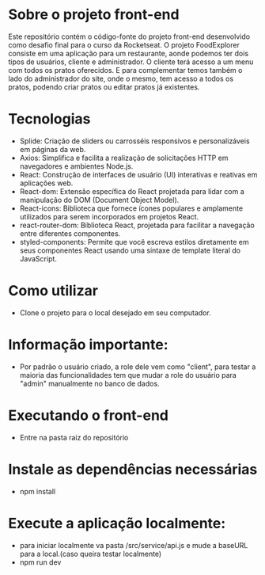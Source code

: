 # Sobre o projeto front-end

Este repositório contém o código-fonte do projeto front-end desenvolvido como desafio final para o curso da Rocketseat. O projeto FoodExplorer consiste em uma aplicação para um restaurante, aonde podemos ter dois tipos de usuários, cliente e administrador. O cliente terá acesso a um menu com todos os pratos oferecidos. E para complementar temos também o lado do administrador do site, onde o mesmo, tem acesso a todos os pratos, podendo criar pratos ou editar pratos já existentes.

# Tecnologias

- Splide: Criação de sliders ou carrosséis responsivos e personalizáveis em páginas da web.
- Axios: Simplifica e facilita a realização de solicitações HTTP em navegadores e ambientes Node.js.
- React: Construção de interfaces de usuário (UI) interativas e reativas em aplicações web.
- React-dom: Extensão específica do React projetada para lidar com a manipulação do DOM (Document Object Model).
- React-icons: Biblioteca que fornece ícones populares e amplamente utilizados para serem incorporados em projetos React.
- react-router-dom: Biblioteca React, projetada para facilitar a navegação entre diferentes componentes.
- styled-components: Permite que você escreva estilos diretamente em seus componentes React usando uma sintaxe de template literal do JavaScript.

# Como utilizar

- Clone o projeto para o local desejado em seu computador.

# Informação importante:

- Por padrão o usuário criado, a role dele vem como "client", para testar a maioria das funcionalidades tem que mudar a role do usuário para "admin" manualmente no banco de dados.

# Executando o front-end

- Entre na pasta raiz do repositório

# Instale as dependências necessárias

- npm install

# Execute a aplicação localmente:

- para iniciar localmente va pasta /src/service/api.js e mude a baseURL para a local.(caso queira testar localmente)
- npm run dev
